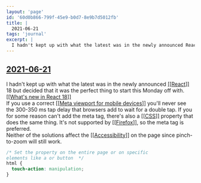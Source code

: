```yaml
---
layout: 'page'
id: '60d0b866-799f-45e9-b0d7-8e9b7d5012fb'
title: |
  2021-06-21
tags: 'journal'
excerpt: |
  I hadn't kept up with what the latest was in the newly announced React 18 but decided that it was the perfect thing to start this Monday off with. What's new in React 18
---
```


<h2 class="text-3xl font-semibold mb-4"><a class="rounded-sm focus:outline-none focus:ring-2 focus:ring-offset-2 dark:focus:ring-offset-gray-900 dark:focus:ring-pink-400 focus:ring-pink-700" href="/journals/2021-06-21">2021-06-21</a></h2>

<div class="space-y-3">
<div class="element-block ml-0"><div class="flex-1">I hadn't kept up with what the latest was in the newly announced <a class="text-teal-700 dark:text-teal-400 rounded-sm group focus:outline-none focus:ring-2 focus:ring-offset-2 dark:focus:ring-offset-gray-900 dark:focus:ring-pink-400 focus:ring-pink-700" href="/pages/react"><span class="text-gray-300 dark:text-gray-500 group-hover:text-teal-900">[[</span>React<span class="text-gray-300 dark:text-gray-500 group-hover:text-teal-900">]]</span></a> 18 but decided that it was the perfect thing to start this Monday off with. <a class="text-teal-700 dark:text-teal-400 rounded-sm group focus:outline-none focus:ring-2 focus:ring-offset-2 dark:focus:ring-offset-gray-900 dark:focus:ring-pink-400 focus:ring-pink-700" href="/pages/what's-new-in-react-18"><span class="text-gray-300 dark:text-gray-500 group-hover:text-teal-900">[[</span>What's new in React 18<span class="text-gray-300 dark:text-gray-500 group-hover:text-teal-900">]]</span></a></div></div>

<div class="element-block ml-0"><div class="flex-1">If you use a correct <a class="text-teal-700 dark:text-teal-400 rounded-sm group focus:outline-none focus:ring-2 focus:ring-offset-2 dark:focus:ring-offset-gray-900 dark:focus:ring-pink-400 focus:ring-pink-700" href="/pages/meta-viewport-for-mobile-devices"><span class="text-gray-300 dark:text-gray-500 group-hover:text-teal-900">[[</span>Meta viewport for mobile devices<span class="text-gray-300 dark:text-gray-500 group-hover:text-teal-900">]]</span></a> you'll never see the 300-350 ms tap delay that browsers add to wait for a double tap. If you for some reason can't add the meta tag, there's also a <a class="text-teal-700 dark:text-teal-400 rounded-sm group focus:outline-none focus:ring-2 focus:ring-offset-2 dark:focus:ring-offset-gray-900 dark:focus:ring-pink-400 focus:ring-pink-700" href="/pages/css"><span class="text-gray-300 dark:text-gray-500 group-hover:text-teal-900">[[</span>CSS<span class="text-gray-300 dark:text-gray-500 group-hover:text-teal-900">]]</span></a> property that does the same thing. It's not supported by <a class="text-teal-700 dark:text-teal-400 rounded-sm group focus:outline-none focus:ring-2 focus:ring-offset-2 dark:focus:ring-offset-gray-900 dark:focus:ring-pink-400 focus:ring-pink-700" href="/pages/firefox"><span class="text-gray-300 dark:text-gray-500 group-hover:text-teal-900">[[</span>Firefox<span class="text-gray-300 dark:text-gray-500 group-hover:text-teal-900">]]</span></a>, so the meta tag is preferred.</div></div>

<div class="element-block ml-4"><div class="flex-1">Neither of the solutions affect the <a class="text-teal-700 dark:text-teal-400 rounded-sm group focus:outline-none focus:ring-2 focus:ring-offset-2 dark:focus:ring-offset-gray-900 dark:focus:ring-pink-400 focus:ring-pink-700" href="/pages/accessibility"><span class="text-gray-300 dark:text-gray-500 group-hover:text-teal-900">[[</span>Accessibility<span class="text-gray-300 dark:text-gray-500 group-hover:text-teal-900">]]</span></a> on the page since pinch-to-zoom will still work.</div></div>

<div class="element-block ml-4"><div class="flex-1">

```css
/* Set the property on the entire page or on specific
elements like a or button  */
html {
  touch-action: manipulation;
}
```

</div></div>


</div>


